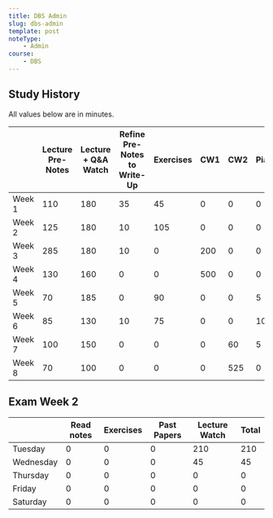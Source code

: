```yaml
---
title: DBS Admin
slug: dbs-admin
template: post
noteType:
    - Admin
course:
    - DBS
---
```


## Study History

All values below are in minutes.

|        | Lecture Pre-Notes | Lecture + Q&A Watch | Refine Pre-Notes to Write-Up | Exercises | CW1 | CW2 | Piazza | Total |
| ------ | ----------------- | ------------------- | ---------------------------- | --------- | --- | --- | ------ | ----- |
| Week 1 | 110               | 180                 | 35                           | 45        | 0   | 0   | 0      | 370   |
| Week 2 | 125               | 180                 | 10                           | 105       | 0   | 0   | 0      | 0     |
| Week 3 | 285               | 180                 | 10                           | 0         | 200 | 0   | 0      | 0     |
| Week 4 | 130               | 160                 | 0                            | 0         | 500 | 0   | 0      | 0     |
| Week 5 | 70                | 185                 | 0                            | 90        | 0   | 0   | 5      | 0     |
| Week 6 | 85                | 130                 | 10                           | 75        | 0   | 0   | 10     | 0     |
| Week 7 | 100               | 150                 | 0                            | 0         | 0   | 60  | 5      | 0     |
| Week 8 | 70                | 100                 | 0                            | 0         | 0   | 525 | 0      | 0     |

## Exam Week 2

|           | Read notes | Exercises | Past Papers | Lecture Watch | Total |
| --------- | ---------- | --------- | ----------- | ------------- | ----- |
| Tuesday   | 0          | 0         | 0           | 210           | 210   |
| Wednesday | 0          | 0         | 0           | 45            | 45    |
| Thursday  | 0          | 0         | 0           | 0             | 0     |
| Friday    | 0          | 0         | 0           | 0             | 0     |
| Saturday  | 0          | 0         | 0           | 0             | 0     |

